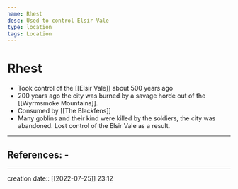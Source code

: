 ```yaml
---
name: Rhest
desc: Used to control Elsir Vale
type: location
tags: Location
---
```


# Rhest 
- Took control of the [[Elsir Vale]] about 500 years ago
- 200 years ago the city was burned by a savage horde out of the [[Wyrmsmoke Mountains]]. 
- Consumed by [[The Blackfens]]
- Many goblins and their kind were killed by the soldiers, the city was abandoned. Lost control of the Elsir Vale as a result.
___ 
## References: - 
--- 
creation date:: [[2022-07-25]] 23:12